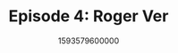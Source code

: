 ---
templateKey: podcast-episode
public: true
url: podcast/episode-4-roger-ver
title: " Episode 4: Roger Ver "
description:  In our fourth episode, we go down the rabbit hole with Roger Ver, Executive Chairman of Bitcoin.com. He shares his incredible journey as an early investor in Bitcoin startups, his views on the role government should play in citizens’ lives, and the fundamentals of voluntaryism. 
date: 1593579600000
featuredimage: /img/podcast/EpisodeHeader_RVer_Website.jpg
socialimage: https://www.orchid.com/img/podcast/EpisodeHeader_RVer.jpg
platformurls:
 - https://podcasts.apple.com/us/podcast/government-censorship-future-bitcoin-roger-ver/id1516705670?i=1000481064294
 - https://open.spotify.com/episode/08OPSLezWMgBipS6HTxnhN
 - https://www.stitcher.com/show/follow-the-white-rabbit/episode/government-censorship-and-the-future-of-bitcoin-with-roger-ver-74117899
 - https://www.deezer.com/us/episode/197044242
 - https://www.podbean.com/media/share/dir-vezkw-ad639f5
 - https://tunein.com/podcasts/Technology-Podcasts/Follow-the-White-Rabbit-p1330281/?topicId=151354624
---